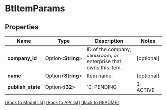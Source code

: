 # BtItemParams

## Properties

Name | Type | Description | Notes
------------ | ------------- | ------------- | -------------
**company_id** | Option<**String**> | ID of the company, classroom, or enterprise that owns this item. | [optional]
**name** | Option<**String**> | Item name. | [optional]
**publish_state** | Option<**i32**> | `0: PENDING | 1: ACTIVE | 2: INACTIVE` | [optional]

[[Back to Model list]](../README.md#documentation-for-models) [[Back to API list]](../README.md#documentation-for-api-endpoints) [[Back to README]](../README.md)


